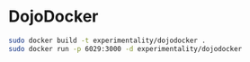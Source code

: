 # DojoDocker

```bash
sudo docker build -t experimentality/dojodocker .
sudo docker run -p 6029:3000 -d experimentality/dojodocker
```
